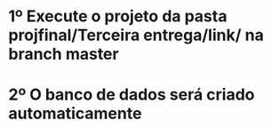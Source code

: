 # 1º Execute o projeto da pasta projfinal/Terceira entrega/link/ na branch master
# 2º O banco de dados será criado automaticamente
